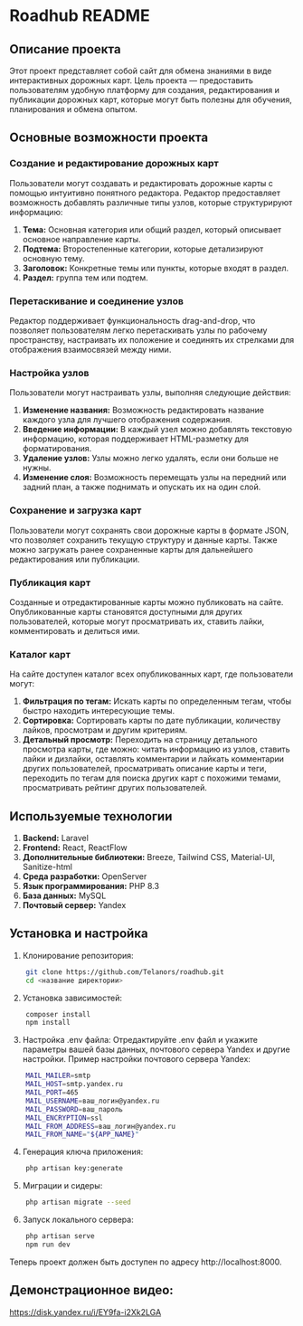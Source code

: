 # Roadhub README
## Описание проекта

Этот проект представляет собой сайт для обмена знаниями в виде интерактивных дорожных карт. Цель проекта — предоставить пользователям удобную платформу для создания, редактирования и публикации дорожных карт, которые могут быть полезны для обучения, планирования и обмена опытом.

## Основные возможности проекта

### Создание и редактирование дорожных карт

Пользователи могут создавать и редактировать дорожные карты с помощью интуитивно понятного редактора. Редактор предоставляет возможность добавлять различные типы узлов, которые структурируют информацию:
1. **Тема:** Основная категория или общий раздел, который описывает основное направление карты.
2. **Подтема:** Второстепенные категории, которые детализируют основную тему.
3. **Заголовок:** Конкретные темы или пункты, которые входят в раздел.
4. **Раздел:** группа тем или подтем.

### Перетаскивание и соединение узлов

Редактор поддерживает функциональность drag-and-drop, что позволяет пользователям легко перетаскивать узлы по рабочему пространству, настраивать их положение и соединять их стрелками для отображения взаимосвязей между ними.

### Настройка узлов

Пользователи могут настраивать узлы, выполняя следующие действия:
1. **Изменение названия:** Возможность редактировать название каждого узла для лучшего отображения содержания.
2. **Введение информации:** В каждый узел можно добавлять текстовую информацию, которая поддерживает HTML-разметку для форматирования.
3. **Удаление узлов:** Узлы можно легко удалять, если они больше не нужны.
4. **Изменение слоя:** Возможность перемещать узлы на передний или задний план, а также поднимать и опускать их на один слой.

### Сохранение и загрузка карт

Пользователи могут сохранять свои дорожные карты в формате JSON, что позволяет сохранить текущую структуру и данные карты. Также можно загружать ранее сохраненные карты для дальнейшего редактирования или публикации.

### Публикация карт

Созданные и отредактированные карты можно публиковать на сайте. Опубликованные карты становятся доступными для других пользователей, которые могут просматривать их, ставить лайки, комментировать и делиться ими.

### Каталог карт

На сайте доступен каталог всех опубликованных карт, где пользователи могут:
1. **Фильтрация по тегам:** Искать карты по определенным тегам, чтобы быстро находить интересующие темы.
2. **Сортировка:** Сортировать карты по дате публикации, количеству лайков, просмотрам и другим критериям.
3. **Детальный просмотр:** Переходить на страницу детального просмотра карты, где можно: читать информацию из узлов, ставить лайки и дизлайки, оставлять комментарии и лайкать комментарии других пользователей, просматривать описание карты и теги, переходить по тегам для поиска других карт с похожими темами, просматривать рейтинг других пользователей.

## Используемые технологии

1. **Backend:** Laravel
2. **Frontend:** React, ReactFlow
3. **Дополнительные библиотеки:** Breeze, Tailwind CSS, Material-UI, Sanitize-html
4. **Среда разработки:** OpenServer
5. **Язык программирования:** PHP 8.3
6. **База данных:** MySQL
7. **Почтовый сервер:** Yandex


## Установка и настройка
1. Клонирование репозитория:
```bash
    git clone https://github.com/Telanors/roadhub.git
    cd <название директории>
```
2. Установка зависимостей:
```bash
    composer install
    npm install
```
3. Настройка .env файла:
Отредактируйте .env файл и укажите параметры вашей базы данных, почтового сервера Yandex и другие настройки.
Пример настройки почтового сервера Yandex:
```bash
    MAIL_MAILER=smtp
    MAIL_HOST=smtp.yandex.ru
    MAIL_PORT=465
    MAIL_USERNAME=ваш_логин@yandex.ru
    MAIL_PASSWORD=ваш_пароль
    MAIL_ENCRYPTION=ssl
    MAIL_FROM_ADDRESS=ваш_логин@yandex.ru
    MAIL_FROM_NAME="${APP_NAME}"
```
4. Генерация ключа приложения:
```bash
    php artisan key:generate
```
5. Миграции и сидеры:
```bash
    php artisan migrate --seed
```
6. Запуск локального сервера:
```bash
    php artisan serve
    npm run dev
```
Теперь проект должен быть доступен по адресу http://localhost:8000.
## Демонстрационное видео:

https://disk.yandex.ru/i/EY9fa-i2Xk2LGA
